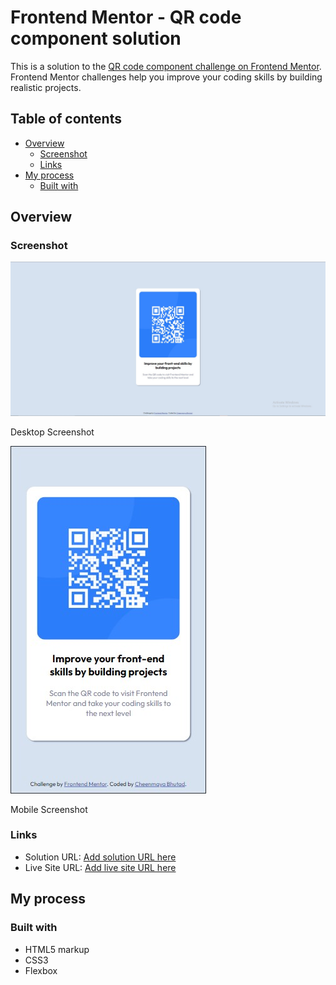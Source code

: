 # Frontend Mentor - QR code component solution

This is a solution to the [QR code component challenge on Frontend Mentor](https://www.frontendmentor.io/challenges/qr-code-component-iux_sIO_H). Frontend Mentor challenges help you improve your coding skills by building realistic projects. 

## Table of contents

- [Overview](#overview)
  - [Screenshot](#screenshot)
  - [Links](#links)
- [My process](#my-process)
  - [Built with](#built-with)


## Overview

### Screenshot

![](./images/QRcode_Desktop.jpg)

Desktop Screenshot

![](./images/QRcode_Mobile.jpg)

Mobile Screenshot

### Links

- Solution URL: [Add solution URL here](https://github.com/cheenmaya-bhutad/QRcode)
- Live Site URL: [Add live site URL here](https://qr-code-rho-ten.vercel.app/)

## My process

### Built with

- HTML5 markup
- CSS3
- Flexbox





